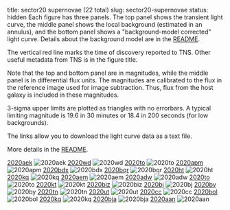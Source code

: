 title: sector20 supernovae (22 total)
slug: sector20-supernovae
status: hidden
  Each figure has three panels.  The top panel shows the transient light curve, the middle panel shows the local background (estimated in an annulus), and the bottom panel shows a "background-model corrected" light curve. Details about the background model are in the [README]({filename}../README/README.md). 
 
 The vertical red line marks the time of discovery reported to TNS. Other useful metadata from TNS is in the figure title.

 Note that the top and bottom panel are in magnitudes, while the middle panel is in differential flux units. The magnitudes are calibrated to the flux in the reference image used for image subtraction. Thus, flux from the host galaxy is included in these magnitudes. 

  3-sigma upper limits are plotted as triangles with no errorbars. A typical limiting magnitude is 19.6 in 30 minutes or 18.4 in 200 seconds (for low backgrounds).

The links allow you to download the light curve data as a text file. 

More details in the [README]({filename}../README/README.md).


[2020aek]({static}../..//light_curves/sector20/lc_2020aek_cleaned)
![2020aek]({static}../../images/sector20/lc_2020aek_cleaned.png)
[2020wd]({static}../..//light_curves/sector20/lc_2020wd_cleaned)
![2020wd]({static}../../images/sector20/lc_2020wd_cleaned.png)
[2020to]({static}../..//light_curves/sector20/lc_2020to_cleaned)
![2020to]({static}../../images/sector20/lc_2020to_cleaned.png)
[2020apm]({static}../..//light_curves/sector20/lc_2020apm_cleaned)
![2020apm]({static}../../images/sector20/lc_2020apm_cleaned.png)
[2020bdx]({static}../..//light_curves/sector20/lc_2020bdx_cleaned)
![2020bdx]({static}../../images/sector20/lc_2020bdx_cleaned.png)
[2020bqr]({static}../..//light_curves/sector20/lc_2020bqr_cleaned)
![2020bqr]({static}../../images/sector20/lc_2020bqr_cleaned.png)
[2020ht]({static}../..//light_curves/sector20/lc_2020ht_cleaned)
![2020ht]({static}../../images/sector20/lc_2020ht_cleaned.png)
[2020kq]({static}../..//light_curves/sector20/lc_2020kq_detrended)
![2020kq]({static}../../images/sector20/lc_2020kq_detrended.png)
[2020aem]({static}../..//light_curves/sector20/lc_2020aem_cleaned)
![2020aem]({static}../../images/sector20/lc_2020aem_cleaned.png)
[2020adw]({static}../..//light_curves/sector20/lc_2020adw_cleaned)
![2020adw]({static}../../images/sector20/lc_2020adw_cleaned.png)
[2020to]({static}../..//light_curves/sector20/lc_2020to_detrended)
![2020to]({static}../../images/sector20/lc_2020to_detrended.png)
[2020kt]({static}../..//light_curves/sector20/lc_2020kt_cleaned)
![2020kt]({static}../../images/sector20/lc_2020kt_cleaned.png)
[2020biz]({static}../..//light_curves/sector20/lc_2020biz_cleaned)
![2020biz]({static}../../images/sector20/lc_2020biz_cleaned.png)
[2020bj]({static}../..//light_curves/sector20/lc_2020bj_cleaned)
![2020bj]({static}../../images/sector20/lc_2020bj_cleaned.png)
[2020by]({static}../..//light_curves/sector20/lc_2020by_cleaned)
![2020by]({static}../../images/sector20/lc_2020by_cleaned.png)
[2020tn]({static}../..//light_curves/sector20/lc_2020tn_cleaned)
![2020tn]({static}../../images/sector20/lc_2020tn_cleaned.png)
[2020ut]({static}../..//light_curves/sector20/lc_2020ut_cleaned)
![2020ut]({static}../../images/sector20/lc_2020ut_cleaned.png)
[2020cc]({static}../..//light_curves/sector20/lc_2020cc_cleaned)
![2020cc]({static}../../images/sector20/lc_2020cc_cleaned.png)
[2020bol]({static}../..//light_curves/sector20/lc_2020bol_cleaned)
![2020bol]({static}../../images/sector20/lc_2020bol_cleaned.png)
[2020kq]({static}../..//light_curves/sector20/lc_2020kq_cleaned)
![2020kq]({static}../../images/sector20/lc_2020kq_cleaned.png)
[2020bja]({static}../..//light_curves/sector20/lc_2020bja_cleaned)
![2020bja]({static}../../images/sector20/lc_2020bja_cleaned.png)
[2020aan]({static}../..//light_curves/sector20/lc_2020aan_cleaned)
![2020aan]({static}../../images/sector20/lc_2020aan_cleaned.png)
